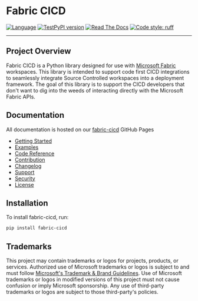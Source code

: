 # Fabric CICD

[![Language](https://img.shields.io/badge/language-Python-blue.svg)](https://www.python.org/)
[![TestPyPI version](https://img.shields.io/badge/TestPyPI-fabric--cicd-blue)](https://test.pypi.org/project/fabric-cicd/)
[![Read The Docs](https://readthedocs.org/projects/fabric-cicd/badge/?version=latest&style=flat)](https://readthedocs.org/projects/fabric-cicd/)
[![Code style: ruff](https://img.shields.io/badge/code%20style-ruff-000000.svg)](https://github.com/charliermarsh/ruff)

<!-- [![PyPI version](https://badge.fury.io/py/fabric-cicd.svg)](https://badge.fury.io/py/fabric-cicd) -->
<!-- [![Downloads](https://static.pepy.tech/badge/fabric-cicd)](https://pepy.tech/project/fabric-cicd) -->

---

## Project Overview

Fabric CICD is a Python library designed for use with [Microsoft Fabric](https://learn.microsoft.com/en-us/fabric/) workspaces. This library is intended to support code first CICD integrations to seamlessly integrate Source Controlled workspaces into a deployment framework. The goal of this library is to support the CICD developers that don't want to dig into the weeds of interacting directly with the Microsoft Fabric APIs.

## Documentation

All documentation is hosted on our [fabric-cicd](https://microsoft.github.io/fabric-cicd/) GitHub Pages

-   [Getting Started](https://microsoft.github.io/fabric-cicd/)
-   [Examples](https://microsoft.github.io/fabric-cicd/example/)
-   [Code Reference](https://microsoft.github.io/fabric-cicd/code_reference/)
-   [Contribution](https://microsoft.github.io/fabric-cicd/contribution/)
-   [Changelog](https://microsoft.github.io/fabric-cicd/changelog/)
-   [Support](https://microsoft.github.io/fabric-cicd/help/#support)
-   [Security](https://microsoft.github.io/fabric-cicd/help/#security)
-   [License](https://microsoft.github.io/fabric-cicd/help/#license)

## Installation

To install fabric-cicd, run:

```bash
pip install fabric-cicd
```

## Trademarks

This project may contain trademarks or logos for projects, products, or services. Authorized use of Microsoft trademarks or logos is subject to and must follow [Microsoft's Trademark & Brand Guidelines](https://www.microsoft.com/en-us/legal/intellectualproperty/trademarks/usage/general). Use of Microsoft trademarks or logos in modified versions of this project must not cause confusion or imply Microsoft sponsorship. Any use of third-party trademarks or logos are subject to those third-party's policies.
